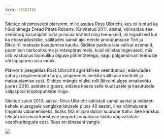 ```yaml
---
term: SIIDITEE
---
```


Siiditee oli pimeveebi platvorm, mille asutas Ross Ulbricht, kes oli tuntud ka hüüdnimega Dread Pirate Roberts. Käivitatud 2011. aastal, võimaldas see veebiturg kasutajatel osta ja müüa tooteid ning teenuseid, nii legaalseid kui ka ebaseaduslikke, säilitades samal ajal nende anonüümsuse Tori ja Bitcoin'i maksete kasutamise kaudu. Siiditee pakkus laia valikut esemeid, peamiselt narkootikume ja retseptiravimeid, kuid välistas tegevused, mis olid vastuolus loomuliku õiguse põhimõtetega, nagu palgamõrvari teenuste või lapsporno sisu müük.

Platvorm peegeldas Ross Ulbrichti agoristlikke veendumusi, edendades vaba ja reguleerimata turgu, põgenedes seeläbi valitsuse kontrolli ja maksustamise eest. Siiditee mängis olulist rolli Bitcoini algse omaksvõtu juures 2010. aastate alguses, aidates kaasa selle kuulsusele ja kasutusele väljaspool krüptopunkide ringe.

Siiditee suleti 2013. aastal. Ross Ulbricht vahistati samal aastal ja mõisteti kahele eluaegsele vanglakaristusele pluss 40 aastat, ilma võimaluseta tingimisi vabanemiseks, lisaks 183 miljoni dollari suurune trahv. See karistus tekitab küsimusi karistuste proportsionaalsuse kohta vägivallatute veebikuritegude eest. Ross on tänaseni vangis.

![](../../dictionnaire/assets/24.png)